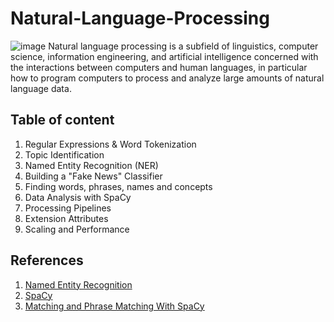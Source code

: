 # Natural-Language-Processing

![image](https://user-images.githubusercontent.com/6689256/87863940-6a29ed80-c92f-11ea-9808-01250b20cee6.png)
Natural language processing is a subfield of linguistics, computer science, information engineering, and artificial intelligence concerned with the interactions between computers and human languages, in particular how to program computers to process and analyze large amounts of natural language data.


## Table of content
1. Regular Expressions & Word Tokenization
2. Topic Identification
3. Named Entity Recognition (NER)
4. Building a "Fake News" Classifier
5. Finding words, phrases, names and concepts
6. Data Analysis with SpaCy
7. Processing Pipelines
8. Extension Attributes
9. Scaling and Performance


## References
1. [Named Entity Recognition](https://polyglot.readthedocs.io/en/latest/NamedEntityRecognition.html#languages-coverage)
2. [SpaCy](https://spacy.io/usage/models#languages)
3. [Matching and Phrase Matching With SpaCy](https://medium.com/@ashiqgiga07/rule-based-matching-with-spacy-295b76ca2b68)
